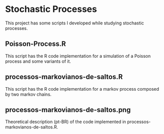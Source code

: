 # Stochastic Processes
This project has some scripts I developed while studying stochastic processes.

## Poisson-Process.R
This script has the R code implementation for a simulation of a Poisson process and some variants of it.

## processos-markovianos-de-saltos.R
This script has the R code implementation for a markov process composed by two markov chains.

## processos-markovianos-de-saltos.png
Theoretical description (pt-BR) of the code implemented in processos-markovianos-de-saltos.R.
